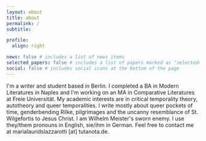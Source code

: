 ```yaml
---
layout: about
title: about
permalink: /
subtitle: 

profile:
  align: right

news: false # includes a list of news items
selected_papers: false # includes a list of papers marked as "selected={true}"
social: false # includes social icons at the bottom of the page
---
```

I'm a writer and student based in Berlin. I completed a BA in Modern Literatures in Naples and I'm working on an MA in Comparative Literatures at Freie Universität. My academic interests are in critical temporality theory, autotheory and queer temporalities. I write mostly about queer pockets of time, genderbending Rilke, pilgrimages and the uncanny resemblance of St. Wilgefortis to Jesus Christ. I am Wilhelm Meister's sworn enemy. I use they/them pronouns in English, sie/ihm in German. Feel free to contact me at marialauridslazzarotti [at] tutanota.de.

